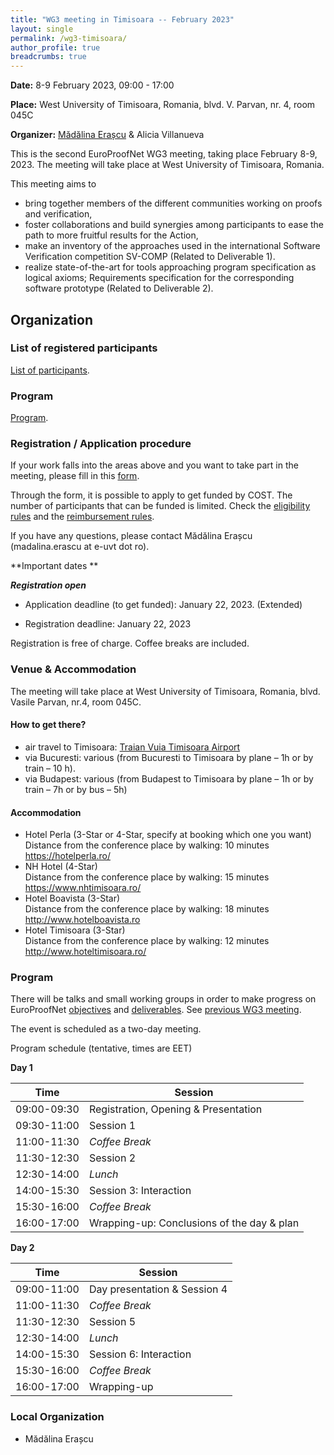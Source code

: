 ```yaml
---
title: "WG3 meeting in Timisoara -- February 2023"
layout: single
permalink: /wg3-timisoara/
author_profile: true
breadcrumbs: true
---
```


**Date:** 8-9 February 2023, 09:00 - 17:00

**Place:** West University of Timisoara, Romania, blvd. V. Parvan, nr. 4, room 045C

**Organizer:** [M&#259;d&#259;lina Era&#x219;cu](https://merascu.github.io/) & Alicia Villanueva


This is the second EuroProofNet WG3 meeting, taking place February 8-9, 2023. The meeting will take place at West University of Timisoara, Romania.

This meeting aims to
* bring together members of the different communities working on proofs and verification, 
* foster collaborations and build synergies among participants to ease the path to more fruitful results for the Action,
* make an inventory of the approaches used in the international Software Verification competition SV-COMP (Related to Deliverable 1). 
* realize state-of-the-art for tools approaching program specification as logical axioms; Requirements specification for the corresponding software prototype (Related to Deliverable 2).

<!--## Output

* Final [Report](./ReportWG3meeting.pdf).
* Some presentations and video recordings have been addded to the [program page](https://europroofnet.github.io/wg3-meeting1-program). Videos are stored on UPV ([terms of use](https://media.upv.es/#/termsofuse) of the video service).-->



## Organization

### List of registered participants

[List of participants](./ParticipantsWG3Timisoara.pdf).

### Program

[Program](./ParticipantsWG3Timisoara.pdf).


### Registration / Application procedure


If your work falls into the areas above and you want to take part in the meeting, please fill in this [form](https://forms.gle/YEBdscsfnf1LBLbN7). 

Through the form, it is possible to apply to get funded by COST. The number of participants that can be funded is limited. Check the [eligibility rules](../eligibility) and the [reimbursement rules](../reimbursement-rules).  

If you have any questions, please contact M&#259;d&#259;lina Era&#x219;cu (madalina.erascu at e-uvt dot ro).

**Important dates ** 

***Registration open***

* Application deadline (to get funded): January 22, 2023. (Extended)  <br> <!--*Applications received by this date will receive priority for reimbursement*.-->


* Registration deadline: January 22, 2023

Registration is free of charge. Coffee breaks are included.


<!--Please contact xxx if you have any problem during the registration process.-->

<!--We plan to have at least a session to present and discuss topics raised by WG3 members in the context of the Action goals and deliverables. If you are interested in briefly presenting a specific problem, please let us know through the dedicated question in the registration form. You can also contact Rodica Condurache (Rodica.b.condurache@gmail.com) and/or Alicia Villanueva (villanue@dsic.upv.es) for any question related to the program.-->

<!--### Funding applications-->

<!--The action can fund the travel to Valencia of about 10 participants with a daily allowance fixed at 100 euros. If you want to go to Valencia and be reimbursed, you need to send a mail to Alicia Villanueva <villanue@dsic.upv.es>. The action members who will be reimbursed will be chosen by taking into account the following criteria in order: importance wrt the research coordination objectives; inclusive target countries; age; gender; team with low resources; balance over the action life time between people, teams, countries and working groups.-->

### Venue & Accommodation

The meeting will take place at West University of Timisoara, Romania, blvd. Vasile Parvan, nr.4, room 045C.

#### How to get there?

* air travel to Timisoara: [Traian Vuia Timisoara Airport](http://aerotim.ro/index.php?pg=sosiri&lang=en)
* via Bucuresti: various (from Bucuresti to Timisoara by plane – 1h or by train – 10 h).
* via Budapest: various (from Budapest to Timisoara by plane – 1h or by train – 7h or by bus – 5h)

#### Accommodation

* ​​Hotel Perla (3-Star or 4-Star, specify at booking which one you want)<br>
Distance from the conference place by walking: 10 minutes<br>
https://hotelperla.ro/
* NH Hotel (4-Star)<br>
Distance from the conference place by walking: 15 minutes<br>
https://www.nhtimisoara.ro/
* Hotel Boavista (3-Star)<br>
Distance from the conference place by walking: 18 minutes<br>
http://www.hotelboavista.ro
* Hotel Timisoara (3-Star)<br>
Distance from the conference place by walking: 12 minutes<br>
http://www.hoteltimisoara.ro/


### Program

There will be talks and small working groups in order to make progress on EuroProofNet [objectives](https://europroofnet.github.io/objectives) and [deliverables](https://europroofnet.github.io/deliverables). See [previous WG3 meeting](https://europroofnet.github.io/wg3-meeting1/).

The event is scheduled as a two-day meeting. 

<!--[Full program](https://europroofnet.github.io/wg3-meeting1-program) with presentations.-->

Program schedule (tentative, times are EET)

**Day 1**

| Time      | Session |
| ----------- | ----------- |
| 09:00-09:30      | Registration, Opening & Presentation       |
| 09:30-11:00   | Session 1        |
| 11:00-11:30 | _Coffee Break_ |
| 11:30-12:30 | Session 2 |
| 12:30-14:00 | _Lunch_ |
| 14:00-15:30 | Session 3: Interaction |
| 15:30-16:00 | _Coffee Break_ |
| 16:00-17:00 | Wrapping-up: Conclusions of the day & plan |

**Day 2**

| Time      | Session |
| ----------- | ----------- |
| 09:00-11:00      | Day presentation & Session 4       |
| 11:00-11:30   | _Coffee Break_      |
| 11:30-12:30 | Session 5 |
| 12:30-14:00 | _Lunch_ |
| 14:00-15:30 | Session 6: Interaction |
| 15:30-16:00 | _Coffee Break_ |
| 16:00-17:00 | Wrapping-up |


### Local Organization

* M&#259;d&#259;lina Era&#x219;cu
